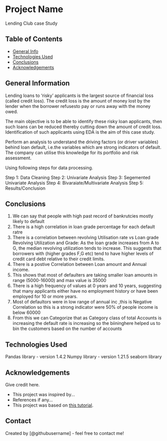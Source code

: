 # Project Name
Lending Club case Study

## Table of Contents
* [General Info](#general-information)
* [Technologies Used](#technologies-used)
* [Conclusions](#conclusions)
* [Acknowledgements](#acknowledgements)

<!-- You can include any other section that is pertinent to your problem -->

## General Information
Lending loans to ‘risky’ applicants is the largest source of financial loss (called credit loss). The credit loss is the amount of money lost by the lender when the borrower refusesto pay or runs away with the money owed.

The main objective is to be able to identify these risky loan applicants, then such loans can be reduced thereby cutting down the amount of credit loss. Identification of such applicants using EDA is the aim of this case study.

Perform an analysis to understand the driving factors (or driver variables) behind loan default, i.e.the variables which are strong indicators of default.
The company can utilise this knowledge for its portfolio and risk assessment.

Using following steps for data processing.

Step 1: Data Cleaning
Step 2: Univariate Analysis
Step 3: Segemented Univariate Analysis
Step 4: Bivaraiate/Multivariate Analysis
Step 5: Results/Conclusion
<!-- You don't have to answer all the questions - just the ones relevant to your project. -->

## Conclusions


1. We can say that people with high past record of bankrutcies mostly likely to default
2. There is a high correlation in loan grade percentage for each default ratre 
3. There is a correlation between revolving Utilisation rate vs Loan grade Revolving Utilization and Grade: As the loan grade increases from A to G, the median revolving utilization tends to increase. This suggests that borrowers with (higher grades F,G etc) tend to have higher levels of credit card debt relative to their credit limits.
2. There is a postive  Correlation between Loan amount and Annual income.
3. This shows that most of defaulters are taking smaller loan amounts in range (5000-16000)  and max value is 35000 
4.  There is a high frequency of values at 0 years and 10 years, suggesting that many applicants either have no employment history or have been employed for 10 or more years.
5. Most of defaultors were in low range of annual inc ,this is Negative Correlation 
so this is a strong indicator were 50% of people income is below 60000 
6. From this we can Categorize that as Category class  of total Accounts is increasing the default rate is increasing so the biininghere helped us to bin the customers based on the number of accounts



<!-- You don't have to answer all the questions - just the ones relevant to your project. -->


## Technologies Used
Pandas library - version 1.4.2
Numpy library - version 1.21.5
seaborn library 

<!-- As the libraries versions keep on changing, it is recommended to mention the version of library used in this project -->

## Acknowledgements
Give credit here.
- This project was inspired by...
- References if any...
- This project was based on [this tutorial](https://www.example.com).


## Contact
Created by [@githubusername] - feel free to contact me!


<!-- Optional -->
<!-- ## License -->
<!-- This project is open source and available under the [... License](). -->

<!-- You don't have to include all sections - just the one's relevant to your project -->
